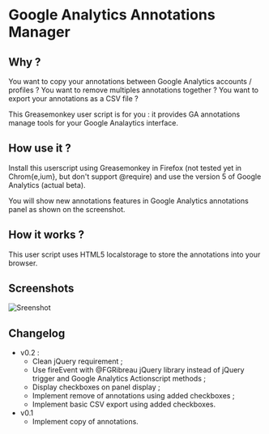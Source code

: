 Google Analytics Annotations Manager
====================================

Why ?
-----
You want to copy your annotations between Google Analytics accounts /
profiles ?
You want to remove multiples annotations together ?
You want to export your annotations as a CSV file ?

This Greasemonkey user script is for you : it provides GA annotations
manage tools for your Google Analaytics interface.

How use it ?
------------
Install this userscript using Greasemonkey in Firefox (not tested yet
in Chrom{e,ium}, but don't support @require) and use the version 5 of
Google Analytics (actual beta).

You will show new annotations features in Google Analytics annotations
panel as shown on the screenshot.

How it works ?
--------------
This user script uses HTML5 localstorage to store the annotations into
your browser.

Screenshots
-----------
![Sreenshot](https://lh5.googleusercontent.com/--qEEkeRfe0k/TljN9Egc1yI/AAAAAAAAAGk/a1drHp2QyvM/GA-Annotations-v0.2.PNG)

Changelog
---------
-   v0.2 :
    -    Clean jQuery requirement ;
    -    Use fireEvent with @FGRibreau jQuery library instead of
         jQuery trigger and Google Analytics Actionscript methods ;
    -    Display checkboxes on panel display ;
    -    Implement remove of annotations using added checkboxes ;
    -    Implement basic CSV export using added checkboxes.
-   v0.1
    -    Implement copy of annotations.
